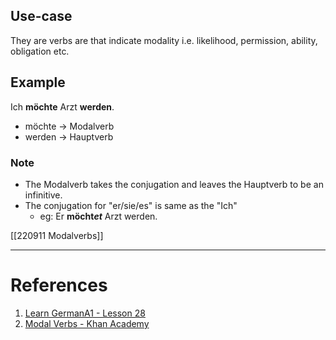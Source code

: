     
## Use-case
They are verbs are that indicate modality i.e. likelihood, permission, ability, obligation etc. 

## Example
Ich **möchte** Arzt **werden**.
- möchte $\rightarrow$ Modalverb
- werden $\rightarrow$ Hauptverb

### Note
- The Modalverb takes the conjugation and leaves the Hauptverb to be an infinitive.
- The conjugation for "er/sie/es" is same as the "Ich"
	- eg: Er **möcht*et*** Arzt werden.

[[220911 Modalverbs]]


---
# References
1. [Learn GermanA1 - Lesson 28](https://www.youtube.com/watch?v=_ZD6aJt7_24&list=PLF9mJC4RrjIhS4MMm0x72-qWEn1LRvPuW&index=29)
2. [Modal Verbs - Khan Academy](https://www.youtube.com/watch?v=hp9T-7on2Ow)

